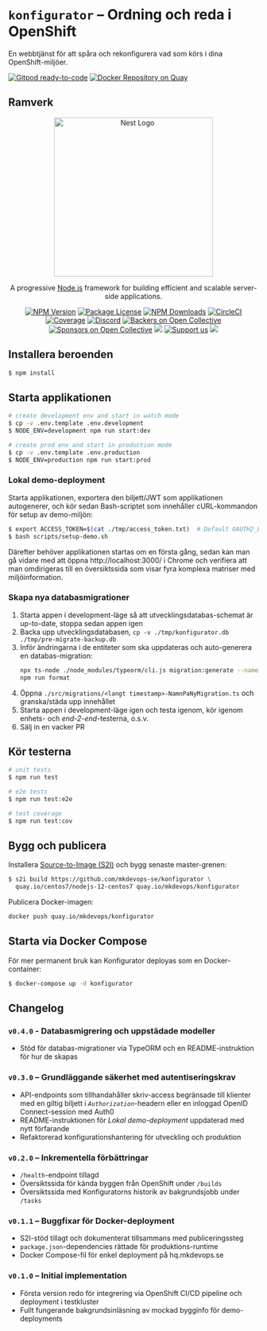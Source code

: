 # `konfigurator` – Ordning och reda i OpenShift

En webbtjänst för att spåra och rekonfigurera vad som körs i dina OpenShift-miljöer.

[![Gitpod ready-to-code](https://img.shields.io/badge/Gitpod-ready--to--code-blue?logo=gitpod)](https://gitpod.io/#https://github.com/mkdevops-se/konfigurator) [![Docker Repository on Quay](https://quay.io/repository/mkdevops/konfigurator/status "Docker Repository on Quay")](https://quay.io/repository/mkdevops/konfigurator)

## Ramverk


<p align="center">
  <a href="http://nestjs.com/" target="blank"><img src="https://nestjs.com/img/logo_text.svg" width="320" alt="Nest Logo" /></a>
</p>

[circleci-image]: https://img.shields.io/circleci/build/github/nestjs/nest/master?token=abc123def456
[circleci-url]: https://circleci.com/gh/nestjs/nest

  <p align="center">A progressive <a href="http://nodejs.org" target="_blank">Node.js</a> framework for building efficient and scalable server-side applications.</p>
    <p align="center">
<a href="https://www.npmjs.com/~nestjscore" target="_blank"><img src="https://img.shields.io/npm/v/@nestjs/core.svg" alt="NPM Version" /></a>
<a href="https://www.npmjs.com/~nestjscore" target="_blank"><img src="https://img.shields.io/npm/l/@nestjs/core.svg" alt="Package License" /></a>
<a href="https://www.npmjs.com/~nestjscore" target="_blank"><img src="https://img.shields.io/npm/dm/@nestjs/common.svg" alt="NPM Downloads" /></a>
<a href="https://circleci.com/gh/nestjs/nest" target="_blank"><img src="https://img.shields.io/circleci/build/github/nestjs/nest/master" alt="CircleCI" /></a>
<a href="https://coveralls.io/github/nestjs/nest?branch=master" target="_blank"><img src="https://coveralls.io/repos/github/nestjs/nest/badge.svg?branch=master#9" alt="Coverage" /></a>
<a href="https://discord.gg/G7Qnnhy" target="_blank"><img src="https://img.shields.io/badge/discord-online-brightgreen.svg" alt="Discord"/></a>
<a href="https://opencollective.com/nest#backer" target="_blank"><img src="https://opencollective.com/nest/backers/badge.svg" alt="Backers on Open Collective" /></a>
<a href="https://opencollective.com/nest#sponsor" target="_blank"><img src="https://opencollective.com/nest/sponsors/badge.svg" alt="Sponsors on Open Collective" /></a>
  <a href="https://paypal.me/kamilmysliwiec" target="_blank"><img src="https://img.shields.io/badge/Donate-PayPal-ff3f59.svg"/></a>
    <a href="https://opencollective.com/nest#sponsor"  target="_blank"><img src="https://img.shields.io/badge/Support%20us-Open%20Collective-41B883.svg" alt="Support us"></a>
  <a href="https://twitter.com/nestframework" target="_blank"><img src="https://img.shields.io/twitter/follow/nestframework.svg?style=social&label=Follow"></a>
</p>
  <!--[![Backers on Open Collective](https://opencollective.com/nest/backers/badge.svg)](https://opencollective.com/nest#backer)
  [![Sponsors on Open Collective](https://opencollective.com/nest/sponsors/badge.svg)](https://opencollective.com/nest#sponsor)-->


## Installera beroenden

```bash
$ npm install
```

## Starta applikationen

```bash
# create development env and start in watch mode
$ cp -v .env.template .env.development
$ NODE_ENV=development npm run start:dev

# create prod env and start in production mode
$ cp -v .env.template .env.production
$ NODE_ENV=production npm run start:prod
```

### Lokal demo-deployment

Starta applikationen, exportera den biljett/JWT som applikationen autogenerer, och kör sedan Bash-scriptet som
innehåller cURL-kommandon för setup av demo-miljön:

```bash
$ export ACCESS_TOKEN=$(cat ./tmp/access_token.txt)  # Default OAUTH2_LOCAL_ACCESS_TOKEN path.
$ bash scripts/setup-demo.sh
```

Därefter behöver applikationen startas om en första gång, sedan kan man gå vidare med att
öppna http://localhost:3000/ i Chrome och verifiera att man omdirigeras till en översiktssida som
visar fyra komplexa matriser med miljöinformation.

### Skapa nya databasmigrationer

1. Starta appen i development-läge så att utvecklingsdatabas-schemat är up-to-date, stoppa sedan appen igen
2. Backa upp utvecklingsdatabasen, `cp -v ./tmp/konfigurator.db ./tmp/pre-migrate-backup.db`
3. Inför ändringarna i de entiteter som ska uppdateras och auto-generera en databas-migration:
   ```bash
   npx ts-node ./node_modules/typeorm/cli.js migration:generate --name NamnPaNyMigration
   npm run format
   ```
5. Öppna `./src/migrations/<langt timestamp>-NamnPaNyMigration.ts` och granska/städa upp innehållet
6. Starta appen i development-läge igen och testa igenom, kör igenom enhets- och _end-2-end_-testerna, o.s.v.
7. Sälj in en vacker PR

## Kör testerna

```bash
# unit tests
$ npm run test

# e2e tests
$ npm run test:e2e

# test coverage
$ npm run test:cov
```

## Bygg och publicera

Installera [Source-to-Image (S2I)](https://github.com/openshift/source-to-image) och bygg senaste master-grenen:

```bash
$ s2i build https://github.com/mkdevops-se/konfigurator \
  quay.io/centos7/nodejs-12-centos7 quay.io/mkdevops/konfigurator
```

Publicera Docker-imagen:

```bash
docker push quay.io/mkdevops/konfigurator
```

## Starta via Docker Compose

För mer permanent bruk kan Konfigurator deployas som en Docker-container:

```bash
$ docker-compose up -d konfigurator
```

## Changelog

### `v0.4.0` - Databasmigrering och uppstädade modeller

- Stöd för databas-migrationer via TypeORM och en README-instruktion för hur de skapas

### `v0.3.0` – Grundläggande säkerhet med autentiseringskrav

- API-endpoints som tillhandahåller skriv-access begränsade till klienter med
  en giltig biljett i _`Authorization`_-headern eller en inloggad OpenID Connect-session med Auth0
- README-instruktionen för _Lokal demo-deployment_ uppdaterad med nytt förfarande
- Refaktorerad konfigurationshantering för utveckling och produktion

### `v0.2.0` – Inkrementella förbättringar

- `/health`-endpoint tillagd
- Översiktssida för kända byggen från OpenShift under `/builds`
- Översiktssida med Konfiguratorns historik av bakgrundsjobb under `/tasks`

### `v0.1.1` – Buggfixar för Docker-deployment

- S2I-stöd tillagt och dokumenterat tillsammans med publiceringssteg
- `package.json`-dependencies rättade för produktions-runtime
- Docker Compose-fil för enkel deployment på hq.mkdevops.se

### `v0.1.0` – Initial implementation

- Första version redo för integrering via OpenShift CI/CD pipeline och deployment i testkluster
- Fullt fungerande bakgrundsinläsning av mockad bygginfo för demo-deployments

